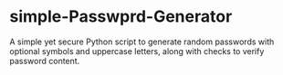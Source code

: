 # simple-Passwprd-Generator
A simple yet secure Python script to generate random passwords with optional symbols and uppercase letters, along with checks to verify password content.
